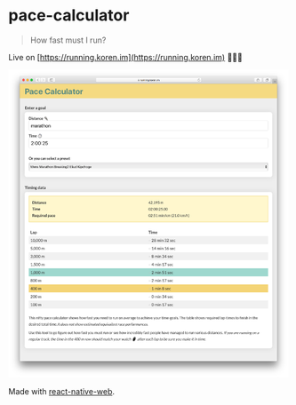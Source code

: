 # pace-calculator

> How fast must I run?

Live on [https://running.koren.im](https://running.koren.im) 🏃🏽‍♀️

![Screenshot](./screenshot.png)

Made with [react-native-web](https://github.com/necolas/react-native-web).
